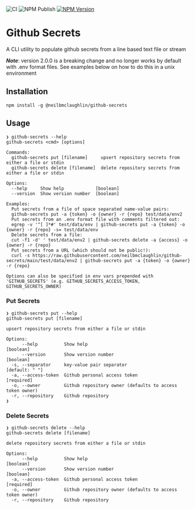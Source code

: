 ![CI](https://github.com/neilbmclaughlin/github-secrets/actions/workflows/ci.yml/badge.svg)
![NPM Publish](https://github.com/neilbmclaughlin/github-secrets/actions/workflows/npm-publish.yml/badge.svg)
[![NPM Version](https://badge.fury.io/js/%40neilbmclaughlin%2Fgithub-secrets.svg)](https://badge.fury.io/js/%40neilbmclaughlin%2Fgithub-secrets)

# Github Secrets

A CLI utility to populate github secrets from a line based text file or stream 

***Note***: version 2.0.0 is a breaking change and no longer works by default with .env format files.
See examples below on how to do this in a unix environment

## Installation

`npm install -g @neilbmclaughlin/github-secrets`

## Usage

```
❯ github-secrets --help
github-secrets <cmd> [options]

Commands:
  github-secrets put [filename]     upsert repository secrets from either a file or stdin
  github-secrets delete [filename]  delete repository secrets from either a file or stdin

Options:
  --help     Show help            [boolean]
  --version  Show version number  [boolean]

Examples:
  Put secrets from a file of space separated name-value pairs:
  github-secrets put -a {token} -o {owner} -r {repo} test/data/env2
  Put secrets from an .env format file with comments filtered out:
  egrep -v '^[ ]*#' test/data/env | github-secrets put -a {token} -o {owner} -r {repo} -s= test/data/env
  Delete secrets from a file:
  cut -f1 -d' ' test/data/env2 | github-secrets delete -a {access} -o {owner} -r {repo}
  Put secrets from a URL (which should not be public!):
  curl -s https://raw.githubusercontent.com/neilbmclaughlin/github-secrets/main/test/data/env2 | github-secrets put -a {token} -o {owner} -r {repo}

Options can also be specified in env vars prepended with 'GITHUB_SECRETS' (e.g. GITHUB_SECRETS_ACCESS_TOKEN, GITHUB_SECRETS_OWNER)

```
### Put Secrets
```
❯ github-secrets put --help
github-secrets put [filename]

upsert repository secrets from either a file or stdin

Options:
      --help          Show help                                        [boolean]
      --version       Show version number                              [boolean]
  -s, --separator     key-value pair separator                    [default: " "]
  -a, --access-token  Github personal access token                    [required]
  -o, --owner         Github repository owner (defaults to access token owner)
  -r, --repository    Github repository
❯
```

### Delete Secrets
```
❯ github-secrets delete --help
github-secrets delete [filename]

delete repository secrets from either a file or stdin

Options:
      --help          Show help                                        [boolean]
      --version       Show version number                              [boolean]
  -a, --access-token  Github personal access token                    [required]
  -o, --owner         Github repository owner (defaults to access token owner)
  -r, --repository    Github repository
```
